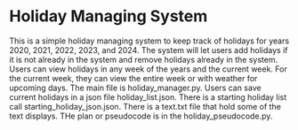 # Holiday Managing System

This is a simple holiday managing system to keep track of holidays for years 2020, 2021, 2022, 2023, and 2024.
The system will let users add holidays if it is not already in the system and remove holidays already in the system.
Users can view holidays in any week of the years and the current week. For the current week, they can view the entire week or with weather for upcoming days. 
The main file is holiday_manager.py.
Users can save current holidays in a json file holiday_list.json.
There is a starting holiday list call starting_holiday_json.json.
There is a text.txt file that hold some of the text displays.
THe plan or pseudocode is in the holiday_pseudocode.py. 
